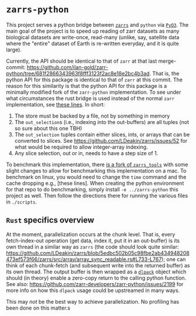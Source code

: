 # `zarrs-python`

This project serves a python bridge between [`zarrs`](https://docs.rs/zarrs/latest/zarrs/) and `python` via [`PyO3`](https://pyo3.rs/v0.22.3/).  The main goal of the project is to speed up reading of zarr datasets as many biological datasets are write-once, read-many (unlike, say, satellite data where the "entire" dataset of Earth is re-written everyday, and it is quite large).

Currently, the API should be identical to that of `zarr` at that last merge-commit: https://github.com/ilan-gold/zarr-python/tree/681f2866343963f8fff3123f2ac8e18e2bc4b3ad.  That is, the python API for this package is identical to that of `zarr` at this commit.  The reason for this similarity is that the python API for this package is a minimally modified fork of the `zarr-python` implementation.   To see under what circumstances the rust bridge is used instead of the normal `zarr` implementation, see [these lines](https://github.com/ilan-gold/zarr-python/blob/ig/rust/core/array.py#L458-L475). In short:

1. The store must be backed by a file, not by something in memory
2. The `out_selection`s (i.e., indexing into the out-buffers) are all tuples (not so sure about this one TBH)
3. The `out_selection` tuples contain either slices, ints, or arrays that can be converted to slices. See https://github.com/LDeakin/zarrs/issues/52 for what would be required to allow integer-array indexing.
4. Any slice selection, out or in, needs to have a step size of 1.

To benchmark this implementation, there [is a fork of `zarrs_tools`](https://github.com/ilan-gold/zarrs_tools/tree/ig/zarrs_python) with some slight changes to allow for benchmarking this implementation on a mac.  To benchmark on linux, you would need to change the `time` command and the cache dropping e.g., [these lines].  When creating the python environment for that repo to do benchmarking, simply install `-e ../zarrs-python` this project as well.  Then follow the directions there for running the various files in `./scripts`.

## `Rust` specifics overview

At the moment, parallelization occurs at the chunk level.  That is, every fetch-index-out operation (get data, index it, put it in an out-buffer) is its own thread in a similar way as `zarrs` (the code should look quite similar: https://github.com/LDeakin/zarrs/blob/5edbc502b05c98fbe2ab434948208473ef573f66/zarrs/src/array/array_sync_readable.rs#L733-L767); one can think of each chunk-fetch (and subsequent write into the returned buffer) as its own thread.  The output buffer is then wrapped as a [`dlpack`](https://dmlc.github.io/dlpack/latest/) object which should (in theory) enable a zero-copy return to the calling python function.  See also: https://github.com/zarr-developers/zarr-python/issues/2199 for more info on how this `dlpack` usage could be upstreamed in many ways.

This may *not* be the best way to achieve parallelization.  No profiling has been done on this matter.s